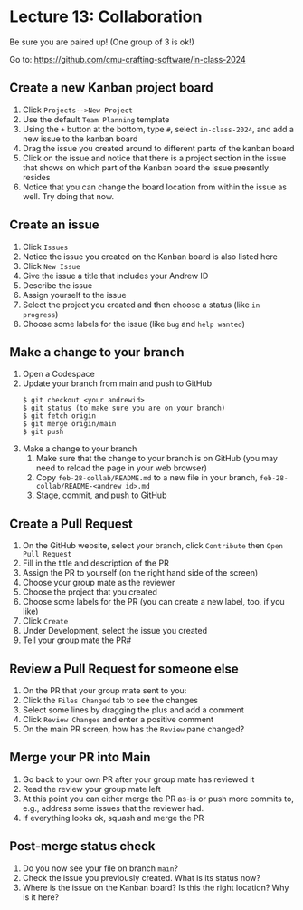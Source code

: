 # Lecture 13: Collaboration

Be sure you are paired up! (One group of 3 is ok!)

Go to: https://github.com/cmu-crafting-software/in-class-2024

## Create a new Kanban project board

1. Click `Projects-->New Project`
10. Use the default `Team Planning` template
11. Using the `+` button at the bottom, type `#`, select `in-class-2024`, and add a new issue to the kanban board
12. Drag the issue you created around to different parts of the kanban board
13. Click on the issue and notice that there is a project section in the issue that shows on which part of the Kanban board the issue presently resides
14. Notice that you can change the board location from within the issue as well. Try doing that now.

## Create an issue

1. Click `Issues`
1. Notice the issue you created on the Kanban board is also listed here
2. Click `New Issue`
1. Give the issue a title that includes your Andrew ID
2. Describe the issue
3. Assign yourself to the issue
4. Select the project you created and then choose a status (like `in progress`)
4. Choose some labels for the issue (like `bug` and `help wanted`)

## Make a change to your branch

1. Open a Codespace
4. Update your branch from main and push to GitHub
   ```
   $ git checkout <your andrewid>
   $ git status (to make sure you are on your branch)
   $ git fetch origin
   $ git merge origin/main
   $ git push
   ```
5. Make a change to your branch
   1. Make sure that the change to your branch is on GitHub (you may need to reload the page in your web browser)
   2. Copy `feb-28-collab/README.md` to a new file in your branch, `feb-28-collab/README-<andrew id>.md`
   3. Stage, commit, and push to GitHub

## Create a Pull Request

1. On the GitHub website, select your branch, click `Contribute` then `Open Pull Request`
1. Fill in the title and description of the PR
2. Assign the PR to yourself (on the right hand side of the screen)
3. Choose your group mate as the reviewer
4. Choose the project that you created
4. Choose some labels for the PR (you can create a new label, too, if you like)
6. Click `Create` 
5. Under Development, select the issue you created
7. Tell your group mate the PR#

## Review a Pull Request for someone else

1. On the PR that your group mate sent to you:
1. Click the `Files Changed` tab to see the changes
2. Select some lines by dragging the plus and add a comment
3. Click `Review Changes` and enter a positive comment
4. On the main PR screen, how has the `Review` pane changed?

## Merge your PR into Main

1. Go back to your own PR after your group mate has reviewed it
1. Read the review your group mate left
2. At this point you can either merge the PR as-is or push more commits to, e.g., address some issues that the reviewer had.
3. If everything looks ok, squash and merge the PR

## Post-merge status check

1. Do you now see your file on branch `main`?
5. Check the issue you previously created. What is its status now?
6. Where is the issue on the Kanban board? Is this the right location? Why is it here?



